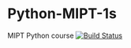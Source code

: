 # Python-MIPT-1s
MIPT Python course 
[![Build Status](https://travis-ci.com/HavingFun0/Python-MIPT-1s.svg?branch=master)](https://travis-ci.com/HavingFun0/Python-MIPT-1s)
